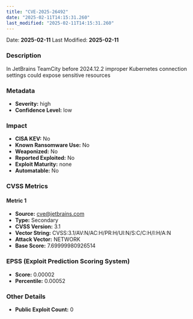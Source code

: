 ```yaml
---
title: "CVE-2025-26492"
date: "2025-02-11T14:15:31.260"
last_modified: "2025-02-11T14:15:31.260"
---
```


Date: **2025-02-11** Last Modified: **2025-02-11**

### Description  
In JetBrains TeamCity before 2024.12.2 improper Kubernetes connection settings could expose sensitive resources

### Metadata  
- **Severity:** high
- **Confidence Level:** low

### Impact  
- **CISA KEV:** No
- **Known Ransomware Use:** No
- **Weaponized:** No
- **Reported Exploited:** No
- **Exploit Maturity:** none
- **Automatable:** No

### CVSS Metrics  

#### Metric 1
- **Source:** cve@jetbrains.com
- **Type:** Secondary
- **CVSS Version:** 3.1
- **Vector String:** CVSS:3.1/AV:N/AC:H/PR:H/UI:N/S:C/C:H/I:H/A:N
- **Attack Vector:** NETWORK
- **Base Score:** 7.69999980926514


### EPSS (Exploit Prediction Scoring System)  
- **Score:** 0.00002
- **Percentile:** 0.00052

### Other Details  
- **Public Exploit Count:** 0

